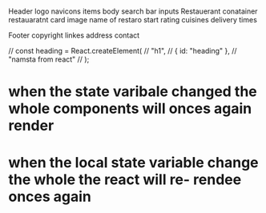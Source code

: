 #

Header
logo
navicons items
body
search bar inputs
Restauerant conatainer
restauaratnt card
image
name of restaro
start rating
cuisines
delivery times

Footer
copyright
linkes
address
contact

// const heading = React.createElement(
// "h1",
// { id: "heading" },
// "namsta from react"
// );

# when the state varibale changed the whole components will onces again render

# when the local state variable change the whole the react will re- rendee onces again
